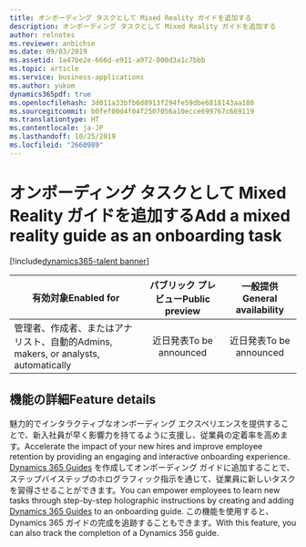 ```yaml
---
title: オンボーディング タスクとして Mixed Reality ガイドを追加する
description: オンボーディング タスクとして Mixed Reality ガイドを追加する
author: relnotes
ms.reviewer: anbichse
ms.date: 09/03/2019
ms.assetid: 1a47be2e-666d-e911-a972-000d3a1c7bbb
ms.topic: article
ms.service: business-applications
ms.author: yukom
dynamics365pdf: true
ms.openlocfilehash: 3d011a33bfb6d8913f294fe59dbe6818143aa180
ms.sourcegitcommit: b0fef00d4f04f2507056a10ecce699767c669119
ms.translationtype: HT
ms.contentlocale: ja-JP
ms.lasthandoff: 10/25/2019
ms.locfileid: "2660989"
---
```

# <a name="add-a-mixed-reality-guide-as-an-onboarding-task"></a><span data-ttu-id="2a436-103">オンボーディング タスクとして Mixed Reality ガイドを追加する</span><span class="sxs-lookup"><span data-stu-id="2a436-103">Add a mixed reality guide as an onboarding task</span></span>
[!include[dynamics365-talent banner](../includes/dynamics365-talent.md)]

| <span data-ttu-id="2a436-104">有効対象</span><span class="sxs-lookup"><span data-stu-id="2a436-104">Enabled for</span></span>    |  <span data-ttu-id="2a436-105">パブリック プレビュー</span><span class="sxs-lookup"><span data-stu-id="2a436-105">Public preview</span></span> | <span data-ttu-id="2a436-106">一般提供</span><span class="sxs-lookup"><span data-stu-id="2a436-106">General availability</span></span> | 
| ---------- | :----------: |:----------: |
|<span data-ttu-id="2a436-107">管理者、作成者、またはアナリスト、自動的</span><span class="sxs-lookup"><span data-stu-id="2a436-107">Admins, makers, or analysts, automatically</span></span>|<span data-ttu-id="2a436-108">近日発表</span><span class="sxs-lookup"><span data-stu-id="2a436-108">To be announced</span></span>| <span data-ttu-id="2a436-109">近日発表</span><span class="sxs-lookup"><span data-stu-id="2a436-109">To be announced</span></span>|






## <a name="feature-details"></a><span data-ttu-id="2a436-110">機能の詳細</span><span class="sxs-lookup"><span data-stu-id="2a436-110">Feature details</span></span>
<!--feature detail start -->
<span data-ttu-id="2a436-111">魅力的でインタラクティブなオンボーディング エクスペリエンスを提供することで、新入社員が早く影響力を持てるように支援し、従業員の定着率を高めます。</span><span class="sxs-lookup"><span data-stu-id="2a436-111">Accelerate the impact of your new hires and improve employee retention by providing an engaging and interactive onboarding experience.</span></span> <span data-ttu-id="2a436-112">[Dynamics 365 Guides](https://mspoweruser.com/microsoft-unveils-dynamics-365-guides-a-new-mixed-reality-app-that-can-help-employees-learn-new-tasks) を作成してオンボーディング ガイドに追加することで、ステップバイステップのホログラフィック指示を通じて、従業員に新しいタスクを習得させることができます。</span><span class="sxs-lookup"><span data-stu-id="2a436-112">You can empower employees to learn new tasks through step-by-step holographic instructions by creating and adding [Dynamics 365 Guides](https://mspoweruser.com/microsoft-unveils-dynamics-365-guides-a-new-mixed-reality-app-that-can-help-employees-learn-new-tasks) to an onboarding guide.</span></span> <span data-ttu-id="2a436-113">この機能を使用すると、Dynamics 365 ガイドの完成を追跡することもできます。</span><span class="sxs-lookup"><span data-stu-id="2a436-113">With this feature, you can also track the completion of a Dynamics 356 guide.</span></span>
<!--feature detail end -->









